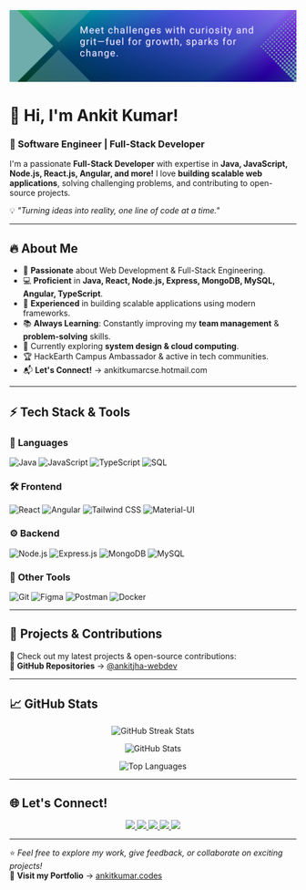 <!-- Banner Image -->
<p align="center">
  <a href="https://ankitkumar.codes">
    <img src="https://github.com/ankitjha-webdev/ankitjha-webdev/blob/main/Green%20Vibrant%20Professional%20Data%20Analyst%20LinkedIn%20Banner.png" alt="Ankit Kumar Banner" />
  </a>
</p>

# 👋 Hi, I'm Ankit Kumar! 
### 🚀 Software Engineer | Full-Stack Developer  

I'm a passionate **Full-Stack Developer** with expertise in **Java, JavaScript, Node.js, React.js, Angular, and more!** I love **building scalable web applications**, solving challenging problems, and contributing to open-source projects.

💡 *"Turning ideas into reality, one line of code at a time."*  

---

## 🔥 **About Me**
- 🎯 **Passionate** about Web Development & Full-Stack Engineering.  
- 💻 **Proficient** in **Java, React, Node.js, Express, MongoDB, MySQL, Angular, TypeScript**.  
- 🚀 **Experienced** in building scalable applications using modern frameworks.  
- 📚 **Always Learning**: Constantly improving my **team management** & **problem-solving** skills.  
- 🌱 Currently exploring **system design & cloud computing**.  
- 🏆 HackEarth Campus Ambassador & active in tech communities.  
- 📬 **Let's Connect!** → ankitkumarcse.hotmail.com  

---

## ⚡ **Tech Stack & Tools**
### 🔹 **Languages**
![Java](https://img.shields.io/badge/Java-007396?style=flat-square&logo=java&logoColor=white)
![JavaScript](https://img.shields.io/badge/JavaScript-F7DF1E?style=flat-square&logo=javascript&logoColor=black)
![TypeScript](https://img.shields.io/badge/TypeScript-3178C6?style=flat-square&logo=typescript&logoColor=white)
![SQL](https://img.shields.io/badge/SQL-003B57?style=flat-square&logo=databricks&logoColor=white)

### 🛠️ **Frontend**
![React](https://img.shields.io/badge/React-61DAFB?style=flat-square&logo=react&logoColor=black)
![Angular](https://img.shields.io/badge/Angular-DD0031?style=flat-square&logo=angular&logoColor=white)
![Tailwind CSS](https://img.shields.io/badge/TailwindCSS-38B2AC?style=flat-square&logo=tailwind-css&logoColor=white)
![Material-UI](https://img.shields.io/badge/MaterialUI-0081CB?style=flat-square&logo=mui&logoColor=white)

### ⚙️ **Backend**
![Node.js](https://img.shields.io/badge/Node.js-339933?style=flat-square&logo=node.js&logoColor=white)
![Express.js](https://img.shields.io/badge/Express.js-000000?style=flat-square&logo=express&logoColor=white)
![MongoDB](https://img.shields.io/badge/MongoDB-47A248?style=flat-square&logo=mongodb&logoColor=white)
![MySQL](https://img.shields.io/badge/MySQL-4479A1?style=flat-square&logo=mysql&logoColor=white)

### 🔹 **Other Tools**
![Git](https://img.shields.io/badge/Git-F05032?style=flat-square&logo=git&logoColor=white)
![Figma](https://img.shields.io/badge/Figma-F24E1E?style=flat-square&logo=figma&logoColor=white)
![Postman](https://img.shields.io/badge/Postman-FF6C37?style=flat-square&logo=postman&logoColor=white)
![Docker](https://img.shields.io/badge/Docker-2496ED?style=flat-square&logo=docker&logoColor=white)

---

## 🚀 **Projects & Contributions**
🔹 Check out my latest projects & open-source contributions:  
📌 **GitHub Repositories** → [@ankitjha-webdev](https://github.com/ankitjha-webdev?tab=repositories)

---

## 📈 **GitHub Stats**
<p align="center">
  <img src="https://github-readme-streak-stats.herokuapp.com?user=ankitjha-webdev&theme=dark&hide_border=true&background=1D1F21&border=2BBC8A&ring=2BBC8A&stroke=2BBC8A&fire=2BBC8A&currStreakNum=2BBC8A&sideNums=2BBC8A&currStreakLabel=C9CACC&sideLabels=C9CACC&dates=C9CACC" alt="GitHub Streak Stats" />
</p>

<p align="center">
  <img src="https://github-readme-stats.vercel.app/api?username=ankitjha-webdev&show_icons=true&count_private=true&title_color=ffffff&text_color=c9cacc&icon_color=2bbc8a&bg_color=1d1f21" alt="GitHub Stats" />
</p>

<p align="center">
  <img src="https://github-readme-stats.vercel.app/api/top-langs/?username=ankitjha-webdev&layout=compact&title_color=ffffff&text_color=c9cacc&icon_color=2bbc8a&bg_color=1d1f21" alt="Top Languages" />
</p>

---

## 🌐 **Let's Connect!**
<p align="center">
  <a href="https://linkedin.com/in/ankitkumarcse" target="_blank">
    <img src="https://img.shields.io/badge/LinkedIn-0077B5?style=for-the-badge&logo=linkedin&logoColor=white" />
  </a>
  <a href="https://twitter.com/ankitkumarcse1" target="_blank">
    <img src="https://img.shields.io/badge/Twitter-1DA1F2?style=for-the-badge&logo=twitter&logoColor=white" />
  </a>
  <a href="https://www.leetcode.com/190101120091" target="_blank">
    <img src="https://img.shields.io/badge/LeetCode-FFA116?style=for-the-badge&logo=leetcode&logoColor=black" />
  </a>
  <a href="https://www.hackerrank.com/ankitkumarcse" target="_blank">
    <img src="https://img.shields.io/badge/HackerRank-00EA64?style=for-the-badge&logo=hackerrank&logoColor=black" />
  </a>
  <a href="mailto:ankitkumarcse.hotmail.com">
    <img src="https://img.shields.io/badge/Email-D14836?style=for-the-badge&logo=gmail&logoColor=white" />
  </a>
</p>

---

⭐️ *Feel free to explore my work, give feedback, or collaborate on exciting projects!*  
🔗 **Visit my Portfolio** → [ankitkumar.codes](https://ankitkumar.codes)  
